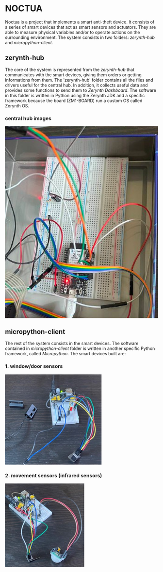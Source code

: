 # NOCTUA
Noctua is a project that implements a smart anti-theft device. It consists of a series of smart devices that act as smart sensors and actuators. They are able to measure physical variables and/or to operate actions on the surrounding environment.
The system consists in two folders: *zerynth-hub* and *micropython-client*.
## zerynth-hub
The core of the system is represented from the *zerynth-hub* that communicates with the smart devices, giving them orders or getting informations from them.
The 'zerynth-hub' folder contains all the files and drivers useful for the central hub. In addition, it collects useful data and provides some functions to send them to *Zerynth Dashboard*.
The software in this folder is written in Python using the Zerynth JDK and a specific framework because the board (ZM1-BOARD) run a custom OS called Zerynth OS.
### central hub images
![central hub](./assets/images/Zerynth.png)
## micropython-client
The rest of the system consists in the smart devices.
The software contained in *micropython-client* folder is written in another specific Python framework, called *Micropython*. 
The smart devices built are: 
### 1. window/door sensors
![window/door sensor](./assets/images/door_window.jpg)
### 2. movement sensors (infrared sensors)
![movement sensor](./assets/images/movement.jpg)